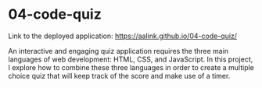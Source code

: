# 04-code-quiz

Link to the deployed application: https://aalink.github.io/04-code-quiz/

An interactive and engaging quiz application requires the three main languages of web development: HTML, CSS, and JavaScript.  In this project, I explore how to combine these three languages in order to create a multiple choice quiz that will keep track of the score and make use of a timer.